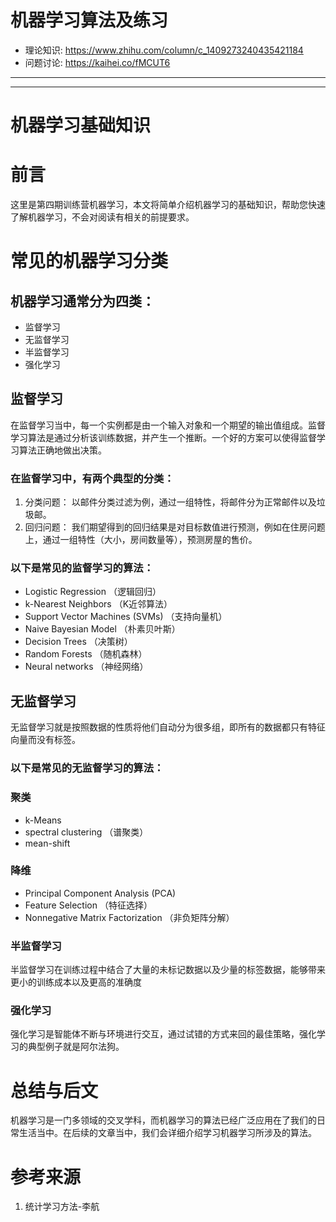 # 机器学习算法及练习

- 理论知识: https://www.zhihu.com/column/c_1409273240435421184
- 问题讨论: https://kaihei.co/fMCUT6



---
---

# 机器学习基础知识

# 前言

这里是第四期训练营机器学习，本文将简单介绍机器学习的基础知识，帮助您快速了解机器学习，不会对阅读有相关的前提要求。

# 常见的机器学习分类

## 机器学习通常分为四类：

- 监督学习
- 无监督学习
- 半监督学习
- 强化学习

## 监督学习

在监督学习当中，每一个实例都是由一个输入对象和一个期望的输出值组成。监督学习算法是通过分析该训练数据，并产生一个推断。一个好的方案可以使得监督学习算法正确地做出决策。

### 在监督学习中，有两个典型的分类：

1. 分类问题：
   以邮件分类过滤为例，通过一组特性，将邮件分为正常邮件以及垃圾邮。
2. 回归问题：
   我们期望得到的回归结果是对目标数值进行预测，例如在住房问题上，通过一组特性（大小，房间数量等），预测房屋的售价。

### 以下是常见的监督学习的算法：

- Logistic Regression （逻辑回归）
- k-Nearest Neighbors （K近邻算法）
- Support Vector Machines (SVMs) （支持向量机）
- Naive Bayesian Model （朴素贝叶斯）
- Decision Trees （决策树）
- Random Forests （随机森林）
- Neural networks （神经网络）

## 无监督学习

无监督学习就是按照数据的性质将他们自动分为很多组，即所有的数据都只有特征向量而没有标签。

### 以下是常见的无监督学习的算法：

### 聚类

- k-Means
- spectral clustering （谱聚类）
- mean-shift

### 降维

- Principal Component Analysis (PCA)
- Feature Selection （特征选择）
- Nonnegative Matrix Factorization （非负矩阵分解）

### 半监督学习

半监督学习在训练过程中结合了大量的未标记数据以及少量的标签数据，能够带来更小的训练成本以及更高的准确度

### 强化学习

强化学习是智能体不断与环境进行交互，通过试错的方式来回的最佳策略，强化学习的典型例子就是阿尔法狗。

# 总结与后文

机器学习是一门多领域的交叉学科，而机器学习的算法已经广泛应用在了我们的日常生活当中。在后续的文章当中，我们会详细介绍学习机器学习所涉及的算法。

# 参考来源

1. 统计学习方法-李航
